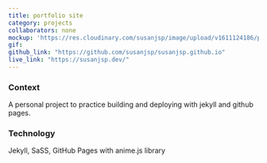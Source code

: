 ```yaml
---
title: portfolio site
category: projects
collaborators: none
mockup: 'https://res.cloudinary.com/susanjsp/image/upload/v1611124186/portfolio/Portfolio_somiqx.png'
gif:
github_link: "https://github.com/susanjsp/susanjsp.github.io"
live_link: "https://susanjsp.dev/"
---
```

### Context
A personal project to practice building and deploying with jekyll and github pages.

### Technology
Jekyll, SaSS, GitHub Pages with anime.js library
